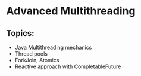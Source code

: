 # Advanced Multithreading

## Topics:
 - Java Multithreading mechanics
 - Thread pools
 - ForkJoin, Atomics
 - Reactive approach with CompletableFuture


